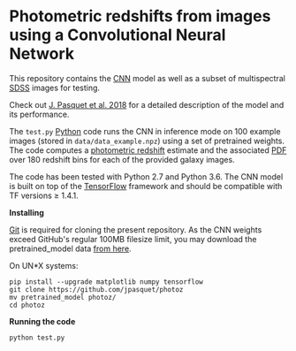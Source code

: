 # Photometric redshifts from images using a Convolutional Neural Network

This repository contains the [CNN](https://en.wikipedia.org/wiki/Convolutional_neural_network) model as well as a subset of multispectral [SDSS](http://www.sdss.org/) images for testing.

Check out [J. Pasquet et al. 2018](http://arxiv.org/abs/1806.06607) for a detailed description of the model and its performance.

The `test.py` [Python](https://www.python.org/)  code runs the CNN in inference mode on 100 example images (stored in `data/data_example.npz`) using a set of pretrained weights. The code computes a [photometric redshift](https://en.wikipedia.org/wiki/Photometric_redshift) estimate and the associated [PDF](https://en.wikipedia.org/wiki/Probability_density_function) over 180 redshift bins for each of the provided galaxy images.  

The code has been tested with Python 2.7 and Python 3.6. The CNN model is built on top of the [TensorFlow](https://www.tensorflow.org/) framework and should be compatible with TF versions ≥ 1.4.1.

**Installing**

[Git](https://git-scm.com/)  is required for cloning the present repository.
As the CNN weights exceed GitHub's regular 100MB filesize limit, you may download the pretrained_model data [from here](https://drive.google.com/drive/folders/19QjIaJcbe7btlUDTHUWxC64-aEQk4r9Q).

On UN*X systems:
```
pip install --upgrade matplotlib numpy tensorflow
git clone https://github.com/jpasquet/photoz
mv pretrained_model photoz/
cd photoz

```

**Running the code**
```
python test.py
```
